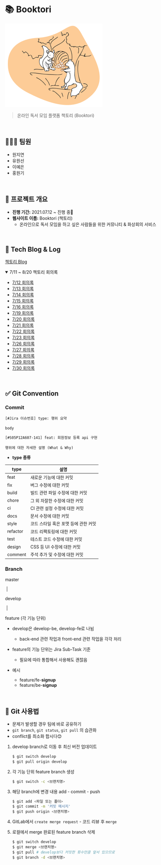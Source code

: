 # 📚 Booktori

![booktori](images/booktori.png)

> 온라인 독서 모임 플랫폼 책토리 (Booktori)

<br>

## 👨‍👩‍👦 팀원

- 원지연
- 유원선
- 이예은
- 홍원기

<br>

## 📆 프로젝트 개요

- **진행 기간:** 2021.07.12 ~ 진행 중🏃
- **웹사이트 이름:** Booktori (책토리)
  - 온라인으로 독서 모임을 하고 싶은 사람들을 위한 커뮤니티 & 화상회의 서비스

<br>

## 📑 Tech Blog & Log

[책토리 Blog](https://booktori.tistory.com/)

<details open>
  <summary>7/11 ~ 8/20 책토리 회의록</summary>
  <ul>
      <a href="./Document/Dev_log/20210712_회의록.md"><li>7/12 회의록</li></a>
      <a href="./Document/Dev_log/20210713_회의록.md"><li>7/13 회의록</li></a>
      <a href="./Document/Dev_log/20210714_회의록.md"><li>7/14 회의록</li></a>
      <a href="./Document/Dev_log/20210715_회의록.md"><li>7/15 회의록</li></a>
      <a href="./Document/Dev_log/20210716_회의록.md"><li>7/16 회의록</li></a>
      <a href="./Document/Dev_log/20210719_회의록.md"><li>7/19 회의록</li></a>
      <a href="./Document/Dev_log/20210720_회의록.md"><li>7/20 회의록</li></a>
      <a href="./Document/Dev_log/20210721_회의록.md"><li>7/21 회의록</li></a>
      <a href="./Document/Dev_log/20210722_회의록.md"><li>7/22 회의록</li></a>
      <a href="./Document/Dev_log/20210723_회의록.md"><li>7/23 회의록</li></a>
      <a href="./Document/Dev_log/20210726_회의록.md"><li>7/26 회의록</li></a>
      <a href="./Document/Dev_log/20210727_회의록.md"><li>7/27 회의록</li></a>
      <a href="./Document/Dev_log/20210728_회의록.md"><li>7/28 회의록</li></a>
      <a href="./Document/Dev_log/20210729_회의록.md"><li>7/29 회의록</li></a>
      <a href="./Document/Dev_log/20210730_회의록.md"><li>7/30 회의록</li></a>
  </ul>
</details>

<br>

## ✅ Git Convention

### Commit

```
[#Jira 이슈번호] type: 행위 요약

body
```

```
[#S05P12A607-141] feat: 회원정보 등록 api 구현

행위에 대한 자세한 설명 (What & Why)
```

- **type 종류**

| type     | 설명                                 |
| -------- | ------------------------------------ |
| feat     | 새로운 기능에 대한 커밋              |
| fix      | 버그 수정에 대한 커밋                |
| build    | 빌드 관련 파일 수정에 대한 커밋      |
| chore    | 그 외 자잘한 수정에 대한 커밋        |
| ci       | CI 관련 설정 수정에 대한 커밋        |
| docs     | 문서 수정에 대한 커밋                |
| style    | 코드 스타일 혹은 포맷 등에 관한 커밋 |
| refactor | 코드 리팩토링에 대한 커밋            |
| test     | 테스트 코드 수정에 대한 커밋         |
| design   | CSS 등 UI 수정에 대한 커밋 |
| comment  | 주석 추가 및 수정에 대한 커밋 |

### Branch

master

​     |

develop

​     |

feature (각 기능 단위)

- develop은 develop-be, develop-fe로 나뉨
  - back-end 관련 작업과 front-end 관련 작업을 각각 처리

- feature의 기능 단위는 Jira Sub-Task 기준
  - 필요에 따라 통합해서 사용해도 괜찮음

- 예시
  - feature/fe-**signup**
  - feature/be-**signup**

<br>

## 📎 Git 사용법

- 문제가 발생할 경우 팀에 바로 공유하기
- `git branch`, `git status`, `git pull` 의 습관화
- conflict를 최소화 합시다😊

1. develop branch로 이동 후 최신 버전 업데이트

   ```bash
   $ git switch develop
   $ git pull origin develop
   ```

2. 각 기능 단위 feature branch 생성

   ```bash
   $ git switch -c <브랜치명>
   ```

3. 해당 branch에 변경 내용 add - commit - push

   ```bash
   $ git add <파일 또는 폴더>
   $ git commit -m '커밋 메시지'
   $ git push origin <브랜치명>
   ```

4. GitLab에서 `create merge request` - 코드 리뷰 후 `merge`

5. 로컬에서 merge 완료된 feature branch 삭제

   ```bash
   $ git switch develop 
   $ git merge <브랜치명>
   $ git pull # develop보다 커밋한 횟수만큼 앞서 있으므로
   $ git branch -d <브랜치명>
   ```
